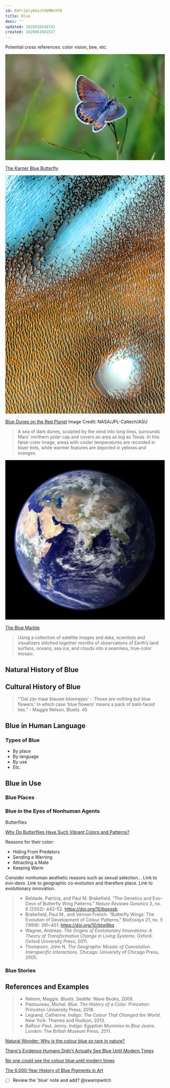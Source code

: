 ```yaml
---
id: R4Yr2ply84sch3EMBnYF8
title: Blue
desc: ''
updated: 1628426936741
created: 1628061941517
---
```

Potential cross references: color vision, bee, etc.

![](/assets/images/2021-08-04-17-54-51.png)

[The Karner Blue Butterfly](https://modernconservationist.com/forgotten-endangered-species-karner-blue-butterfly/)

![](/assets/images/2021-08-04-18-22-03.png)

[Blue Dunes on the Red Planet](https://www.nasa.gov/image-feature/blue-dunes-on-the-red-planet) Image Credit: NASA/JPL-Caltech/ASU

>A sea of dark dunes, sculpted by the wind into long lines, surrounds Mars' northern polar cap and covers an area as big as Texas. In this false-color image, areas with cooler temperatures are recorded in bluer tints, while warmer features are depicted in yellows and oranges.

![](/assets/images/2021-08-04-18-32-40.png)

[The Blue Marble](https://visibleearth.nasa.gov/images/2181/the-blue-marble/2182l)

>Using a collection of satellite images and data, scientists and visualizers stitched together months of observations of Earth’s land surface, oceans, sea ice, and clouds into a seamless, true-color mosaic.

## Natural History of Blue


## Cultural History of Blue
>“‘Dat zijn maar blauwe bloempjes’ - ‘Those are nothing but blue flowers.’ In which case ‘blue flowers’ means a pack of bald-faced lies.” - Maggie Nelson, Bluets. 45

## Blue in Human Language


### Types of Blue

- By place
- By language
- By use
- Etc.


## Blue in Use


### Blue Places


### Blue in the Eyes of Nonhuman Agents

Butterflies

[Why Do Butterflies Have Such Vibrant Colors and Patterns?](https://www.nationalgeographic.com/animals/article/150307-butterflies-caterpillars-colors-predators-prey-animals-science)

Reasons for their color:

- Hiding From Predators
- Sending a Warning
- Attracting a Mate
- Keeping Warm

Consider nonhuman aesthetic reasons such as sexual selection... Link to evo-devo. Link to geographic co-evolution and therefore place. Link to evolutionary innovation.

>- Beldade, Patrícia, and Paul M. Brakefield. “The Genetics and Evo–Devo of Butterfly Wing Patterns.” _Nature Reviews Genetics_ 3, no. 6 (2002): 442–52. https://doi.org/10/bqxssb.
>- Brakefield, Paul M., and Vernon French. “Butterfly Wings: The Evolution of Development of Colour Patterns.” _BioEssays_ 21, no. 5 (1999): 391–401. https://doi.org/10/btw9bq.
>- Wagner, Andreas. _The Origins of Evolutionary Innovations: A Theory of Transformative Change in Living Systems_. Oxford: Oxford University Press, 2011.
>- Thompson, John N. _The Geographic Mosaic of Coevolution. Interspecific Interactions_. Chicago: University of Chicago Press, 2005.

### Blue Stories


## References and Examples

>- Nelson, Maggie. _Bluets_. Seattle: Wave Books, 2009.
>- Pastoureau, Michel. _Blue: The History of a Color_. Princeton: Princeton University Press, 2018.
>- Legrand, Catherine. _Indigo: The Colour That Changed the World_. New York: Thames and Hudson, 2013.
>- Balfour-Paul, Jenny. _Indigo: Egyptian Mummies to Blue Jeans_. London: The British Museum Press, 2011.

[Natural Wonder: Why is the colour blue so rare in nature?](https://biodiversityrevolution.wordpress.com/2019/08/20/natural-wonder-why-is-the-colour-blue-so-rare-in-nature/)

[There's Evidence Humans Didn't Actually See Blue Until Modern Times](https://www.sciencealert.com/humans-didn-t-see-the-colour-blue-until-modern-times-evidence-science)

[No one could see the colour blue until modern times](https://www.businessinsider.com.au/what-is-blue-and-how-do-we-see-color-2015-2)

[The 6,000-Year History of Blue Pigments in Art](ttps://www.artsy.net/article/artsy-editorial-a-brief-history-of-blue)

- [ ] Review the 'blue' note and add? @swampwitch